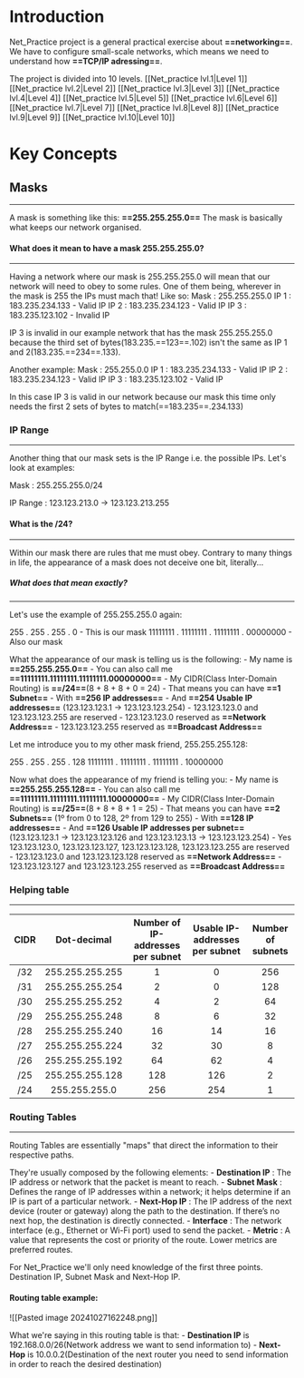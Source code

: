 # Introduction

Net_Practice project is a general practical exercise about **==networking==**.
We have to configure small-scale networks, which means we need to understand how **==TCP/IP adressing==**. 

The project is divided into 10 levels.
[[Net_practice lvl.1|Level 1]]
[[Net_practice lvl.2|Level 2]]
[[Net_practice lvl.3|Level 3]]
[[Net_practice lvl.4|Level 4]]
[[Net_practice lvl.5|Level 5]]
[[Net_practice lvl.6|Level 6]]
[[Net_practice lvl.7|Level 7]]
[[Net_practice lvl.8|Level 8]]
[[Net_practice lvl.9|Level 9]]
[[Net_practice lvl.10|Level 10]]

# Key Concepts

## Masks
---
A mask is something like this: **==255.255.255.0==**
The mask is basically what keeps our network organised.

#### What does it mean to have a mask 255.255.255.0?
---
Having a network where our mask is 255.255.255.0 will mean that our network will need to obey to some rules.
One of them being, wherever in the mask is 255 the IPs must mach that!
Like so:
Mask : 255.255.255.0
IP 1 : 183.235.234.133 - Valid IP
IP 2 : 183.235.234.123 - Valid IP
IP 3 : 183.235.123.102 - Invalid IP

IP 3 is invalid in our example network that has the mask 255.255.255.0 because the third set of bytes(183.235.==123==.102) isn't the same as IP 1 and 2(183.235.==234==.133).

Another example:
Mask : 255.255.0.0
IP 1 : 183.235.234.133 - Valid IP
IP 2 : 183.235.234.123 - Valid IP
IP 3 : 183.235.123.102 - Valid IP

In this case IP 3 is valid in our network because our mask this time only needs the first 2 sets of bytes to match(==183.235==.234.133)

### IP Range
---
Another thing that our mask sets is the IP Range i.e. the possible IPs.
Let's look at examples:

Mask     : 255.255.255.0/24

IP Range : 123.123.213.0 -> 123.123.213.255

#### What is the /24?
---
Within our mask there are rules that me must obey.
Contrary to many things in life, the appearance of a mask does not deceive one bit, literally...

##### What does that mean exactly?
---
Let's use the example of 255.255.255.0 again:

255      . 255      . 255      . 0        - This is our mask
11111111 . 11111111 . 11111111 . 00000000 - Also our mask

What the appearance of our mask is telling us is the following:
	- My name is **==255.255.255.0==**
	- You can also call me **==11111111.11111111.11111111.00000000==**
	- My CIDR(Class Inter-Domain Routing) is **==/24==**(8 + 8 + 8 + 0 = 24) 
	- That means you can have **==1 Subnet==**
	- With **==256 IP addresses==**
	- And **==254 Usable IP addresses==** (123.123.123.1 -> 123.123.123.254)
	- 123.123.123.0 and 123.123.123.255 are reserved
	- 123.123.123.0 reserved as **==Network Address==**
	- 123.123.123.255 reserved as **==Broadcast Address==**

Let me introduce you to my other mask friend, 255.255.255.128:

255      . 255      . 255      . 128
11111111 . 11111111 . 11111111 . 10000000

Now what does the appearance of my friend is telling you:
	- My name is **==255.255.255.128==**
	- You can also call me **==11111111.11111111.11111111.10000000==**
	- My CIDR(Class Inter-Domain Routing) is **==/25==**(8 + 8 + 8 + 1 = 25) 
	- That means you can have **==2 Subnets==** (1º from 0 to 128, 2º from 129 to 255)
	- With **==128 IP addresses==**
	- And **==126 Usable IP addresses per subnet==** (123.123.123.1 -> 123.123.123.126 and 123.123.123.13 -> 123.123.123.254)
	- Yes 123.123.123.0, 123.123.123.127, 123.123.123.128, 123.123.123.255 are reserved
	- 123.123.123.0 and 123.123.123.128 reserved as **==Network Address==**
	- 123.123.123.127 and 123.123.123.255 reserved as **==Broadcast Address==**

### Helping table
---
| CIDR | Dot-decimal | Number of IP-addresses<br /> per subnet | Usable IP-addresses <br /> per subnet | Number of subnets |
| :---: | :-----------: | :---: | :---: | :---: |
| /32 | 255.255.255.255 | 1 | 0 | 256 |
| /31 | 255.255.255.254 | 2 | 0 | 128 |
| /30 | 255.255.255.252 | 4 | 2 | 64 |
| /29 | 255.255.255.248 | 8 | 6 | 32 |
| /28 | 255.255.255.240 | 16 | 14 | 16 |
| /27 | 255.255.255.224 | 32 | 30 | 8 |
| /26 | 255.255.255.192 | 64 | 62 | 4 |
| /25 | 255.255.255.128 | 128 | 126 | 2 |
| /24 | 255.255.255.0 | 256 | 254 | 1 |

### Routing Tables
---
Routing Tables are essentially "maps" that direct the information to their respective paths.

They're usually composed by the following elements:
	- **Destination IP** : The IP address or network that the packet is meant to reach.
	- **Subnet Mask** : Defines the range of IP addresses within a network; it helps determine if an IP is part of a particular network.
	- **Next-Hop IP** : The IP address of the next device (router or gateway) along the path to the destination. If there’s no next hop, the destination is directly connected.
	- **Interface** : The network interface (e.g., Ethernet or Wi-Fi port) used to send the packet.
	- **Metric** : A value that represents the cost or priority of the route. Lower metrics are preferred routes.

For Net_Practice we'll only need knowledge of the first three points. Destination IP, Subnet Mask and Next-Hop IP.

#### Routing table example:

![[Pasted image 20241027162248.png]]

What we're saying in this routing table is that:
	- **Destination IP** is 192.168.0.0/26(Network address we want to send information to)
	- **Next-Hop** is 10.0.0.2(Destination of the next router you need to send information in order to reach the desired destination)